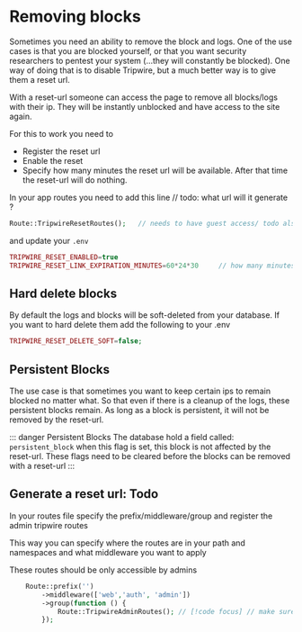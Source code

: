 # Removing blocks
Sometimes you need an ability to remove the block and logs. One of the use cases is that you are blocked yourself, 
or that you want security researchers to pentest your system (...they will constantly be blocked).
One way of doing that is to disable Tripwire, but a much better way is to give them a reset url.

With a reset-url someone can access the page to remove all blocks/logs with their ip.
They will be instantly unblocked and have access to the site again.

For this to work you need to
* Register the reset url
* Enable the reset
* Specify how many minutes the reset url will be available. After that time the reset-url will do nothing. 

In your app routes you need to add this line // todo: what url will it generate ?
```php
Route::TripwireResetRoutes();   // needs to have guest access/ todo also ignored by firewall... how? does this work
```

and update your ```.env```
```php
TRIPWIRE_RESET_ENABLED=true
TRIPWIRE_RESET_LINK_EXPIRATION_MINUTES=60*24*30     // how many minutes will this reset-url be available
```

## Hard delete blocks
By default the logs and blocks will be soft-deleted from your database. If you want to hard delete them add the following to your .env
```php
TRIPWIRE_RESET_DELETE_SOFT=false;
```

## Persistent Blocks
The use case is that sometimes you want to keep certain ips to remain blocked no matter what. So that even if there is a cleanup of the logs, these persistent blocks remain.
As long as a block is persistent, it will not be removed by the reset-url.

::: danger Persistent Blocks
The database hold a field called: ```persistent_block``` when this flag is set, this block is not affected by the reset-url.
These flags need to be cleared before the blocks can be removed with a reset-url
:::

## Generate a reset url: Todo
In your routes file specify the prefix/middleware/group and register the admin tripwire routes

This way you can specify where the routes are in your path and namespaces and what middleware you want to apply

These routes should be only accessible by admins
```php
    Route::prefix('')
        ->middleware(['web','auth', 'admin'])
        ->group(function () {
            Route::TripwireAdminRoutes(); // [!code focus] // make sure only admins have access to this route
        });
```




